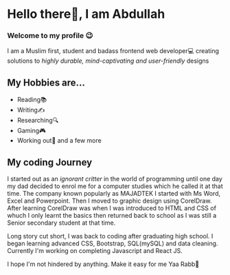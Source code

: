 # __Hello there👋, I am Abdullah__
### Welcome to my profile 😉
I am a Muslim first, student and badass frontend web developer💻 creating solutions to *highly durable, mind-captivating and user-friendly* designs

## My Hobbies are...
- Reading📚
- Writing✍
- Researching🔍
- Gaming🎮
- Working out💪 and a few more

## My coding Journey
I started out as an _ignorant critter_ in the world of programming until one day my dad decided to enrol me for a computer studies which he called it at that time. The company known popularly as MAJADTEK
I started with Ms Word, Excel and Powerpoint. Then I moved to graphic design using CorelDraw. After learning CorelDraw was when I was introduced to HTML and CSS of whuch I only learnt the basics then returned back to school as I was still a Senior secondary student at that time.

Long story cut short, I was back to coding after graduating high school. I began learning advanced CSS, Bootstrap, SQL(mySQL) and data cleaning.
Currently I'm working on completing Javascript and React JS.

I hope I'm not hindered by anything. Make it easy for me Yaa Rabb🤲

<!-- 💞️ I’m looking to collaborate on ...
- 📫 How to reach me ... 
--->

<!---
binmiftah/binmiftah is a ✨ special ✨ repository because its `README.md` (this file) appears on your GitHub profile.
You can click the Preview link to take a look at your changes.
--->
